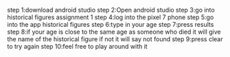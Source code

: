 step 1:download android studio
step 2:Open android studio
step 3:go into historical figures assignment 1
step 4:log into the pixel 7 phone
step 5:go into the app historical figures
step 6:type in your age
step 7:press results
step 8:if your age is close to the same age as someone who died it will give the name of the historical figure if not it will say not found
step 9:press clear to try again
step 10:feel free to play around with it
